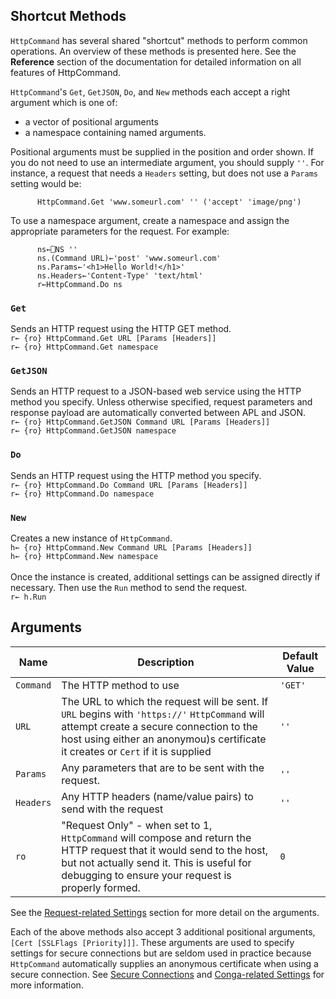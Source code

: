 ## Shortcut Methods
`HttpCommand` has several shared "shortcut" methods to perform common operations. An overview of these methods is presented here. See the **Reference** section of the documentation for detailed information on all features of HttpCommand.

`HttpCommand`'s `Get`, `GetJSON`, `Do`, and `New` methods each accept a right argument which is one of:

* a vector of positional arguments
* a namespace containing named arguments. 

Positional arguments must be supplied in the position and order shown.  If you do not need to use an intermediate argument, you should supply `''`. For instance, a request that needs a `Headers` setting, but does not use a `Params` setting would be:

````
      HttpCommand.Get 'www.someurl.com' '' ('accept' 'image/png')
````

To use a namespace argument, create a namespace and assign the appropriate parameters for the request.  For example:
````
      ns←⎕NS ''
      ns.(Command URL)←'post' 'www.someurl.com'
      ns.Params←'<h1>Hello World!</h1>'
      ns.Headers←'Content-Type' 'text/html'
      r←HttpCommand.Do ns
````
### **`Get`**
Sends an HTTP request using the HTTP GET method.<br>
`r← {ro} HttpCommand.Get URL [Params [Headers]]`<br>
`r← {ro} HttpCommand.Get namespace`<br>

### **`GetJSON`**
Sends an HTTP request to a JSON-based web service using the HTTP method you specify. Unless otherwise specified, request parameters and response payload are automatically converted between APL and JSON.<br>
`r← {ro} HttpCommand.GetJSON Command URL [Params [Headers]]`<br>
`r← {ro} HttpCommand.GetJSON namespace`<br>
### **`Do`**
Sends an HTTP request using the HTTP method you specify.<br>
`r← {ro} HttpCommand.Do Command URL [Params [Headers]]`<br>
`r← {ro} HttpCommand.Do namespace`<br>

### **`New`**
Creates a new instance of `HttpCommand`.<br>
`h← {ro} HttpCommand.New Command URL [Params [Headers]]`<br>
`h← {ro} HttpCommand.New namespace`<br><br>
Once the instance is created, additional settings can be assigned directly if necessary. Then use the `Run` method to send the request.<br> 
`r← h.Run`

## Arguments
Name | Description | Default Value
---|---|---
`Command` | The HTTP method to use| `'GET'` 
`URL` | The URL to which the request will be sent. If `URL` begins with `'https://'` `HttpCommand` will attempt create a secure connection to the host using either an anonymou)s certificate it creates or `Cert` if it is supplied   | `''`
`Params` | Any parameters that are to be sent with the request. | `''`
`Headers` | Any HTTP headers (name/value pairs) to send with the request | `''` 
`ro` | "Request Only" - when set to 1, `HttpCommand` will compose and return the HTTP request that it would send to the host, but not actually send it.  This is useful for debugging to ensure your request is properly formed. | `0`

See the [Request-related Settings](./request-settings.md) section for more detail on the arguments. 

Each of the above methods also accept 3 additional positional arguments, `[Cert [SSLFlags [Priority]]]`.  These arguments are used to specify settings for secure connections but are seldom used in practice because `HttpCommand` automatically supplies an anonymous certificate when using a secure connection. See [Secure Connections](./secure.md) and [Conga-related Settings](./conga-settings.md) for more information.